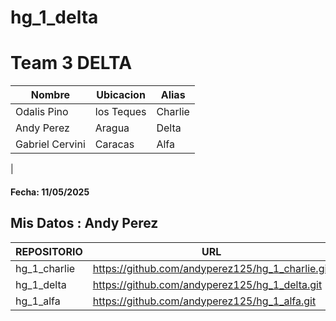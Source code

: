 # hg_1_delta


# Team 3 DELTA
| Nombre | Ubicacion | Alias |
| ------ | ------ | ------ |
| Odalis Pino  | los Teques | Charlie|
| Andy Perez | Aragua | Delta |
| Gabriel Cervini | Caracas | Alfa |
|


#### Fecha: 11/05/2025
## Mis Datos : Andy Perez 


| REPOSITORIO | URL |
| ------ | ------ |
| hg_1_charlie | https://github.com/andyperez125/hg_1_charlie.git  |
| hg_1_delta | https://github.com/andyperez125/hg_1_delta.git |
| hg_1_alfa |https://github.com/andyperez125/hg_1_alfa.git |
